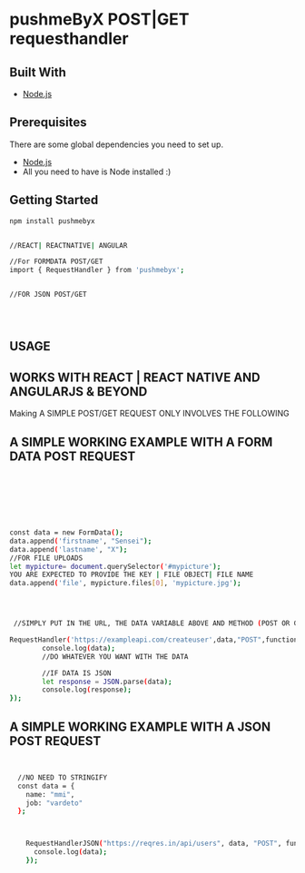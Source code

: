 # pushmeByX   POST|GET requesthandler

## Built With

- [Node.js](https://nodejs.org/)

## Prerequisites

There are some global dependencies you need to set up.

- [Node.js](https://nodejs.org/)
- All you need to have is Node installed  :)

## Getting Started

```bash
npm install pushmebyx

```

```bash

//REACT| REACTNATIVE| ANGULAR

//For FORMDATA POST/GET
import { RequestHandler } from 'pushmebyx';


//FOR JSON POST/GET





```
## USAGE
## WORKS WITH REACT | REACT NATIVE AND ANGULARJS & BEYOND

Making A SIMPLE POST/GET REQUEST  ONLY INVOLVES THE FOLLOWING




## A SIMPLE WORKING EXAMPLE WITH A FORM DATA POST REQUEST
```bash







const data = new FormData();
data.append('firstname', "Sensei");
data.append('lastname', "X");
//FOR FILE UPLOADS
let mypicture= document.querySelector('#mypicture');
YOU ARE EXPECTED TO PROVIDE THE KEY | FILE OBJECT| FILE NAME
data.append('file', mypicture.files[0], 'mypicture.jpg');




 //SIMPLY PUT IN THE URL, THE DATA VARIABLE ABOVE AND METHOD (POST OR GET)

RequestHandler('https://exampleapi.com/createuser',data,"POST",function(data){
        console.log(data); 
        //DO WHATEVER YOU WANT WITH THE DATA

        //IF DATA IS JSON
        let response = JSON.parse(data);
        console.log(response);
});


```


## A SIMPLE WORKING EXAMPLE WITH A JSON POST REQUEST
```bash


  //NO NEED TO STRINGIFY
  const data = {
    name: "mmi",
    job: "vardeto"
  };



    RequestHandlerJSON("https://reqres.in/api/users", data, "POST", function ( data  ) {
      console.log(data);
    });



  ```